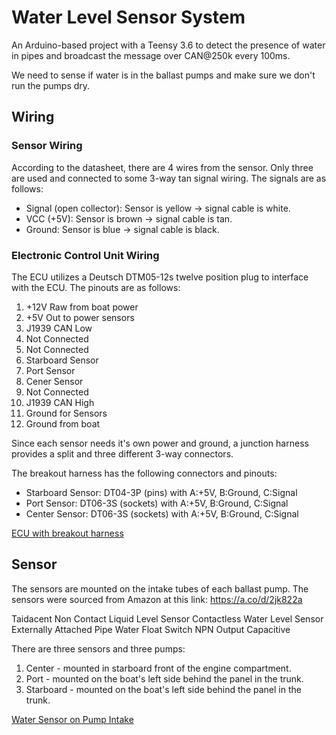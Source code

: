 # Water Level Sensor System
An Arduino-based project with a Teensy 3.6 to detect the presence of water in pipes and broadcast the message over CAN@250k every 100ms.


We need to sense if water is in the ballast pumps and make sure we don't run the pumps dry.

## Wiring 

### Sensor Wiring
According to the datasheet, there are 4 wires from the sensor. Only three are used and connected to some 3-way tan signal wiring. The signals are as follows:
* Signal (open collector): Sensor is yellow -> signal cable is white. 
* VCC (+5V): Sensor is brown -> signal cable is tan.
* Ground: Sensor is blue -> signal cable is black.

### Electronic Control Unit Wiring
The ECU utilizes a Deutsch DTM05-12s twelve position plug to interface with the ECU. The pinouts are as follows:
1. +12V Raw from boat power
2. +5V Out to power sensors
3. J1939 CAN Low
4. Not Connected
5. Not Connected
6. Starboard Sensor
7. Port Sensor
8. Cener Sensor
9. Not Connected
10. J1939 CAN High
11. Ground for Sensors
12. Ground from boat

Since each sensor needs it's own power and ground, a junction harness provides a split and three different 3-way connectors.

The breakout harness has the following connectors and pinouts:
* Starboard Sensor: DT04-3P (pins) with A:+5V, B:Ground, C:Signal 
* Port Sensor: DT06-3S (sockets) with A:+5V, B:Ground, C:Signal
* Center Sensor: DT06-3S (sockets) with A:+5V, B:Ground, C:Signal

[ECU with breakout harness](ECUwithBreakoutHarness.png)

## Sensor
The sensors are mounted on the intake tubes of each ballast pump. The sensors were sourced from Amazon at this link: 
https://a.co/d/2jk822a

Taidacent Non Contact Liquid Level Sensor Contactless Water Level Sensor Externally Attached Pipe Water Float Switch NPN Output Capacitive 

There are three sensors and three pumps:
1. Center - mounted in starboard front of the engine compartment.
1. Port - mounted on the boat's left side behind the panel in the trunk.
2. Starboard - mounted on the boat's left side behind the panel in the trunk.

[Water Sensor on Pump Intake](BallastPumpWithSensor.png)

